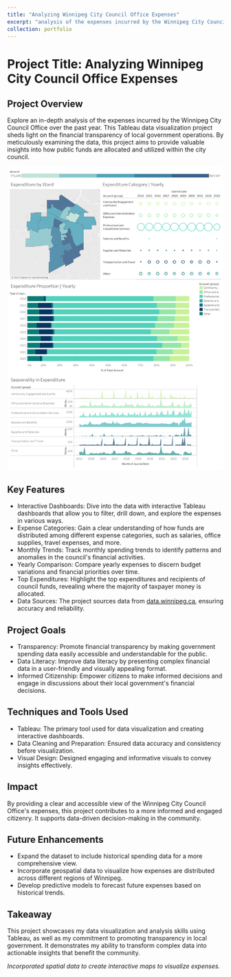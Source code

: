 ```yaml
---
title: "Analyzing Winnipeg City Council Office Expenses"
excerpt: "analysis of the expenses incurred by the Winnipeg City Council Office over the past year.<br/><img src='/images/500x300.png'>"
collection: portfolio
---
```


# Project Title: Analyzing Winnipeg City Council Office Expenses

## Project Overview
Explore an in-depth analysis of the expenses incurred by the Winnipeg City Council Office over the past year. This Tableau data visualization project sheds light on the financial transparency of local government operations. By meticulously examining the data, this project aims to provide valuable insights into how public funds are allocated and utilized within the city council.

![Project Image](images/winnipeg_ward_expenses_analysis.png)

## Key Features
- Interactive Dashboards: Dive into the data with interactive Tableau dashboards that allow you to filter, drill down, and explore the expenses in various ways.
- Expense Categories: Gain a clear understanding of how funds are distributed among different expense categories, such as salaries, office supplies, travel expenses, and more.
- Monthly Trends: Track monthly spending trends to identify patterns and anomalies in the council's financial activities.
- Yearly Comparison: Compare yearly expenses to discern budget variations and financial priorities over time.
- Top Expenditures: Highlight the top expenditures and recipients of council funds, revealing where the majority of taxpayer money is allocated.
- Data Sources: The project sources data from [data.winnipeg.ca](https://data.winnipeg.ca), ensuring accuracy and reliability.

## Project Goals
- Transparency: Promote financial transparency by making government spending data easily accessible and understandable for the public.
- Data Literacy: Improve data literacy by presenting complex financial data in a user-friendly and visually appealing format.
- Informed Citizenship: Empower citizens to make informed decisions and engage in discussions about their local government's financial decisions.

## Techniques and Tools Used
- Tableau: The primary tool used for data visualization and creating interactive dashboards.
- Data Cleaning and Preparation: Ensured data accuracy and consistency before visualization.
- Visual Design: Designed engaging and informative visuals to convey insights effectively.

## Impact
By providing a clear and accessible view of the Winnipeg City Council Office's expenses, this project contributes to a more informed and engaged citizenry. It supports data-driven decision-making in the community.

## Future Enhancements
- Expand the dataset to include historical spending data for a more comprehensive view.
- Incorporate geospatial data to visualize how expenses are distributed across different regions of Winnipeg.
- Develop predictive models to forecast future expenses based on historical trends.

## Takeaway
This project showcases my data visualization and analysis skills using Tableau, as well as my commitment to promoting transparency in local government. It demonstrates my ability to transform complex data into actionable insights that benefit the community.

*Incorporated spatial data to create interactive maps to visualize expenses.*
